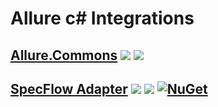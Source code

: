 # Allure c# Integrations

## [Allure.Commons](https://github.com/allure-framework/allure-csharp/wiki/Allure.Commons)  ![](https://ci.appveyor.com/api/projects/status/j1njrq08kxsbiyxf?svg=true) [![](http://img.shields.io/nuget/vpre/Allure.Commons.svg?style=flat)](https://www.nuget.org/packages/Allure.Commons)

## [SpecFlow Adapter](https://github.com/allure-framework/allure-csharp/wiki/SpecFlow-Adapter)  ![](https://ci.appveyor.com/api/projects/status/hsxpmo8crnfld14r?svg=true) [![](http://img.shields.io/nuget/vpre/SpecFlow.Allure.svg?style=flat)](https://www.nuget.org/packages/SpecFlow.Allure) [![NuGet](https://img.shields.io/nuget/dt/SpecFlow.Allure.svg)](https://www.nuget.org/packages/SpecFlow.Allure)

